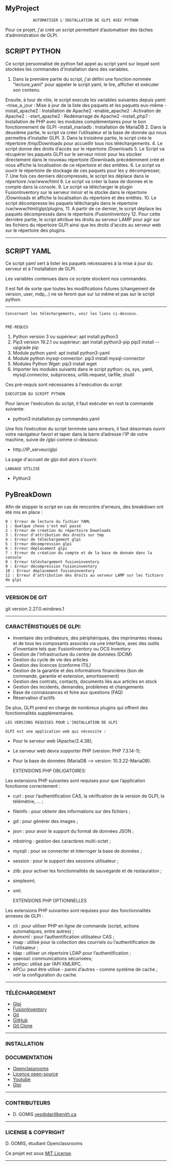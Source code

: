 
## MyProject

				AUTOMATISER L'INSTALLATION DE GLPI AVEC PYTHON

Pour ce projet, j'ai créé un script permettant d’automatiser des tâches d’administration de GLPI. 

## SCRIPT PYTHON

Ce script personnalisé de python fait appel au script yaml sur lequel sont stockées les commandes d'installation dans des variables. 

1. Dans la première partie du script, j'ai défini une fonction nommée "lecture_yaml" pour appeler le script yaml, le lire, afficher et exécuter son contenu.

Ensuite, à tour de rôle, le script execute les variables suivantes depuis yaml:
-mise_a_jour : Mise à jour de la liste des paquets et les paquets eux-même 
-install_apache2 : Installation de Apache2
-enable_apache2 : Activation de Apache2 : 
-start_apache2 : Redémarrage de Apache2 
-install_php7 : Installation de PHP avec les modules complémentaires pour le bon fonctionnement de GLPI 
-install_mariadb : Installation de MariaDB
2. Dans la deuxième partie, le script va créer l’utilisateur et la base de donnée qui nous permettra d’installer GLPI.
3. Dans la troisième partie, le script crée le répertoire /tmp/Downloads pour accueillir tous nos téléchargements.
4. Le script donne des droits d’accès sur le répertoire /Downloads
5. Le Script va récupérer les paquets GLPI sur le serveur miroir pour les stocker directement dans le nouveau répertoire /Downloads précédemment créé et nous affiche la localisation de ce répertoire et des entêtes.
6. Le script va ouvrir le répertoire de stockage de ces paquets pour les y décompresser,  
7. Une fois ces derniers décompressés, le script les déplace dans le répertoire /var/www/html
8. Le script va créer la base de donnée et le compte dans la console. 
9. Le script va télécharger le plugin FusionInventory sur le serveur miroir et le stocke dans le répertoire /Downloads et affiche la localisation du répertoire et des entêtes.
10. Le script décompresse les paquets téléchargés dans le répertoire /var/www/html/glpi/plugins,
11. A partir de ce dernier, le script déplace les paquets décompressés dans le répertoire /FusionInventory 
12. Pour cette dernière partie, le script attribue les droits au serveur LAMP pour agir sur les fichiers du répertoire GLPI ainsi que les droits d'accès au serveur web sur le répertoire des plugins.

---

## SCRIPT YAML

Ce script yaml sert à lister les paquets nécessaires à la mise à jour du serveur et à l'installation de GLPI.

Les variables contenues dans ce scripte stockent nos commandes.

Il est fait de sorte que toutes les modifications futures (changement de version, user, mdp,..) ne se 
feront que sur lui même et pas sur le script python.

---

	Concernant les téléchargements, voir les liens ci-dessous. 


	PRÉ-REQUIS

1. Python version 3 ou supérieur: apt install python3
2. Pip3 version 19.2.1 ou supérieur: apt install python3-pip pip3 install --upgrade pip
3. Module python yaml: apt install python3-yaml
4. Module python mysql-connector: pip3 install mysql-connector
5. Modules Python Wget: pip3 install wget
6. Importer les modules suivants dans le script python: os, sys, yaml, mysql.connector, subprocess, urllib.request, tarfile, shutil

Ces pré-requis sont nécessaires à l'exécution du script

	EXÉCUTION DU SCRIPT PYTHON

Pour lancer l'exécution du script, il faut exécuter en root la commande suivante: 

- python3 installation.py commandes.yaml

Une fois l’exécution du script terminée sans erreurs, il faut désormais ouvrir votre navigateur favori 
et taper dans la barre d’adresse l'IP de votre machine, suivie de /glpi comme ci-dessous:

- http://IP_serveur/glpi

La page d'accueil de glpi doit alors s'ouvrir.

	LANGAGE UTILISÉ

- Python3

## PyBreakDown

Afin de stopper le script en cas de rencontre d'erreurs, des breakdown ont été mis en place :

    0 : Erreur de lecture du fichier YAML
	1 : Quelque chose s'est mal passé
    2 : Erreur de création du répertoire Downloads
	3 : Erreur d'attribution des droits sur tmp
    4 : Erreur de téléchargement glpi
    5 : Erreur décompression glpi
    6 : Erreur déplacement glpi
    7 : Erreur de création du compte et de la base de donnée dans la console
    8 : Erreur téléchargement fusioninventory
    9 : Erreur décompression fusioninventory
    10 : Erreur déplacement fusioninventory
    11 : Erreur d'attribution des droits au serveur LAMP sur les fichiers de glpi

---

### VERSION DE GIT

git version 2.27.0.windows.1

---

### CARACTÉRISTIQUES DE GLPI:

- Inventaire des ordinateurs, des périphériques, des imprimantes réseau et de tous les composants 
associés via une interface, avec des outils d'inventaire tels que: FusionInventory ou OCS Inventory    
- Gestion de l'infrastructure du centre de données (DCIM)    
- Gestion du cycle de vie des articles    
- Gestion des licences (conforme ITIL)    
- Gestion de la garantie et des informations financières (bon de commande, garantie et extension, amortissement)    
- Gestion des contrats, contacts, documents liés aux articles en stock    
- Gestion des incidents, demandes, problèmes et changements    
- Base de connaissances et foire aux questions (FAQ)    
- Réservation d'actifs

De plus, GLPI prend en charge de nombreux plugins qui offrent des fonctionnalités supplémentaires.

	LES VERSIONS REQUISES POUR L'INSTALLATION DE GLPI

	GLPI est une application web qui nécessite :

- Pour le serveur web (Apache/2.4.38);
- Le serveur web devra supporter PHP (version: PHP 7.3.14-1);
- Pour la base de données (MariaDB --> version: 10.3.22-MariaDB).

	EXTENSIONS PHP OBLIGATOIRES:

Les extensions PHP suivantes sont requises pour que l’application fonctionne correctement :

- curl : pour l’authentification CAS, la vérification de la version de GLPI, la télémétrie, … ;
- fileinfo : pour obtenir des informations sur des fichiers ;
- gd : pour générer des images ;
- json : pour avoir le support du format de données JSON ;
- mbstring : gestion des caractères multi-octet ;
- mysqli : pour se connecter et interroger la base de données ;
- session : pour le support des sessions utilisateur ;
- zlib: pour activer les fonctionnalités de sauvegarde et de restauration ;
- simplexml;
- xml.

	EXTENSIONS PHP OPTIONNELLES

Les extensions PHP suivantes sont requises pour des fonctionnalités annexes de GLPI :

- cli : pour utiliser PHP en ligne de commande (script, actions automatiques, entre autres) ;
- domxml : pour l’authentification utilisateur CAS ;
- imap : utilisé pour la collection des courriels ou l’authentification de l’utilisateur ;
- ldap : utiliser un répertoire LDAP pour l’authentification ;
- openssl: communications sécurisées;
- xmlrpc: utilisé par l’API XMLRPC.
- APCu: peut être utilisé - parmi d’autres - comme système de cache ; voir la configuration du cache.

---

### TÉLÉCHARGEMENT

- [Glpi](https://github.com/glpi-project/glpi/releases/download/9.4.5/glpi-9.4.5.tgz)
- [FusionInventory](https://github.com/fusioninventory/fusioninventory-for-glpi/archive/glpi9.4+2.4.tar.gz)
- [Git](https://git-scm.com/download/win)	
- [GitHub](https://github.com/)
- [Git Clone](https://github.com/oupasbenith/Projet6.git)

---

### INSTALLATION 



### DOCUMENTATION

- [Openclassrooms](https://openclassrooms.com/fr)
- [Licence open-source](https://choosealicense.com/)
- [Youtube](https://www.youtube.com/watch?v=4o9qzbssfII)
- [Glpi](https://glpi-install.readthedocs.io/en/latest/index.html)

---

### CONTRIBUTEURS

- D. GOMIS <yes@darillbenith.ca>

---

### LICENSE & COPYRIGHT

D. GOMIS, étudiant Openclassrooms

Ce projet est sous [MIT License](LICENCE).

---